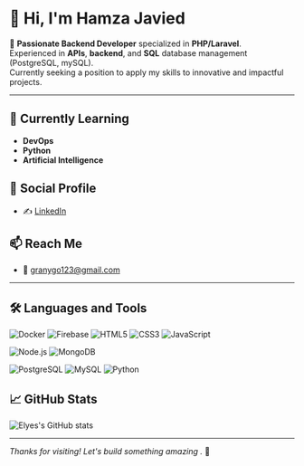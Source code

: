# 👋 Hi, I'm Hamza Javied

🎯 **Passionate Backend Developer** specialized in **PHP/Laravel**.  
Experienced in **APIs**, **backend**, and **SQL** database management  
(PostgreSQL, mySQL).  
Currently seeking a position to apply my skills to innovative and impactful projects.

---

## 🌱 Currently Learning
- **DevOps**
- **Python**
- **Artificial Intelligence**

## 🚀 Social Profile
<!-- 📂 All of my projects: [portfolio-bassoumi.netlify.app](https://portfolio-bassoumi.netlify.app/) -->
- ✍️  [LinkedIn](www.linkedin.com/in/hamza-javied)


## 📫 Reach Me
- 📧 granygo123@gmail.com

---

## 🛠️ Languages and Tools

<!--![Angular](https://img.shields.io/badge/-Angular-DD0031?style=flat-square&logo=angular&logoColor=white) 
![Django](https://img.shields.io/badge/-Django-092E20?style=flat-square&logo=django&logoColor=white) -->
![Docker](https://img.shields.io/badge/-Docker-2496ED?style=flat-square&logo=docker&logoColor=white)
![Firebase](https://img.shields.io/badge/-Firebase-FFCA28?style=flat-square&logo=firebase&logoColor=black)
![HTML5](https://img.shields.io/badge/-HTML5-E34F26?style=flat-square&logo=html5&logoColor=white)
![CSS3](https://img.shields.io/badge/-CSS3-1572B6?style=flat-square&logo=css3)
![JavaScript](https://img.shields.io/badge/-JavaScript-F7DF1E?style=flat-square&logo=javascript&logoColor=black)
<!-- ![TypeScript](https://img.shields.io/badge/-TypeScript-3178C6?style=flat-square&logo=typescript&logoColor=white)
![Java](https://img.shields.io/badge/-Java-007396?style=flat-square&logo=java&logoColor=white)
![Linux](https://img.shields.io/badge/-Linux-FCC624?style=flat-square&logo=linux&logoColor=black) -->
![Node.js](https://img.shields.io/badge/-Node.js-339933?style=flat-square&logo=nodedotjs&logoColor=white)
![MongoDB](https://img.shields.io/badge/-MongoDB-47A248?style=flat-square&logo=mongodb&logoColor=white)
<!-- ![Oracle](https://img.shields.io/badge/-Oracle-F80000?style=flat-square&logo=oracle&logoColor=white) -->
![PostgreSQL](https://img.shields.io/badge/-PostgreSQL-4169E1?style=flat-square&logo=postgresql&logoColor=white)
![MySQL](https://img.shields.io/badge/MySQL-4479A1?style=for-the-badge&logo=mysql&logoColor=white)
![Python](https://img.shields.io/badge/-Python-3776AB?style=flat-square&logo=python&logoColor=white)



## 📈 GitHub Stats

![Elyes's GitHub stats](https://github-readme-stats.vercel.app/api?username=h-javied&show_icons=true&theme=radical)

---

*Thanks for visiting! Let's build something amazing .* 🚀
